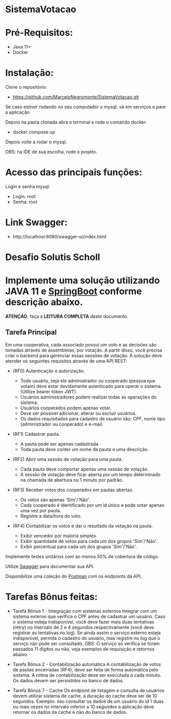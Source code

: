 # SistemaVotacao

# Pré-Requisitos:
- Java 11+
- Docker

# Instalação:
Clone o repositório: 
- https://github.com/MarceloNegromonte/SistemaVotacao.git

Se caso estiver rodando no seu computador o mysql, vá em serviços e pare a aplicação.

Depois na pasta clonada abra o terminal e rode o comando docker:
- docker compose up

Depois volte a rodar o mysql.

OBS: na IDE de sua escolha, rode o projeto.

# Acesso das principais funções: 
Login e senha mysql:
- Login: root
- Senha: root

# Link Swagger:
- http://localhost:8080/swagger-ui/index.html

# Desafio Solutis Scholl

# Implemente uma solução utilizando JAVA 11 e [SpringBoot](https://spring.io/) conforme descrição abaixo.</br>
**ATENÇÂO**, faça a **LEITURA COMPLETA** deste documento.

## Tarefa Principal
Em uma cooperativa, cada associado possui um voto e as decisões são tomadas através de assembleias, por votação. A partir disso, você precisa criar o backend para gerenciar essas sessões de votação. A solução deve atender os seguintes requisitos através de uma API REST:

- (RF0) Autenticação e autorização.
  - Todo usuário, seja ele administrador ou cooperado (pessoa que votam) deve estar devidamente autenticado para operar o sistema. (Utilize bearer token JWT).
  - Usuários administradores podem realizar todas as operações do sistema. 
  - Usuários cooperados podem apenas votar. 
  - Deve ser possível adicionar, alterar ou excluir usuários.
  - Os dados requisitados para cadastro de usuário são: CPF, nome tipo (administrador ou cooperado) e e-mail.

- (RF1) Cadastrar pauta.
  - A pauta pode ser apenas cadastrada.
  - Toda pauta deve conter um nome da pauta e uma descrição.

- (RF2) Abrir uma sessão de votação para uma pauta.
  - Cada pauta deve comportar apenas uma sessão de votação. 
  - A sessão de votação deve ficar aberta por um tempo determinado na chamada de abertura ou 1 minuto por padrão.

- (RF3) Receber votos dos cooperados em pautas abertas. 
  - Os votos são apenas 'Sim'/'Não'.
  - Cada cooperado é identificado por um id único e pode votar apenas uma vez por pauta. 
  - Registre a data/hora do voto.

- (RF4) Contabilizar os votos e dar o resultado da votação na pauta.
  - Exibir vencedor por maioria simples.
  - Exibir quantidade de votos para cada um dos grupos 'Sim'/'Não'.
  - Exibir percentual para cada um dos grupos 'Sim'/'Não'.

Implemente testes unitários com ao menos 50% de cobertura de código.

Utilize [Swagger](https://swagger.io/) para documentar sua API.

Disponibilize uma coleção do [Postman](https://www.postman.com/) com os endpoints da API.

# Tarefas Bônus feitas:
-  Tarefa Bônus 1 - Integração com sistemas externos
Integrar com um sistema externo que verifica o CPF antes de cadastrar um usuário. Caso o sistema esteja indisponível, você deve fazer mais duas tentativas (retry) no intervalo de 2 e 4 segundos respectivamente (você deve registrar as tentativas no log). Se ainda assim o serviço externo esteja indisponível, permita o cadastro do usuário, mas registre no log que o serviço não pode ser consultado. OBS: O serviço só verifica se foram passados 11 dígitos ou não, veja exemplos de requisição e retornos abaixo.

- Tarefa Bônus 2 - Contabilização automática
A contabilização de votos de pautas encerradas (RF4), deve ser feita de forma automática pelo sistema. A rotina de contabilização deve ser executada a cada minuto. Os dados devem ser persistidos no banco de dados.

-  Tarefa Bônus 7 - Cache
Os endpoint de listagem e consulta de usuários devem utilizar sistema de cache, a duração do cache deve ser de 10 segundos. Exemplo: seu consultar os dados de um usuário do id 1 duas ou mais vezes no intervalo inferior a 10 segundos a aplicação deve retornar os dados da cache e não do banco de dados.
